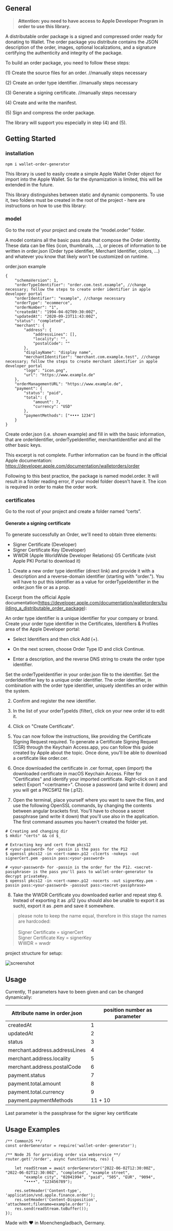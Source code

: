 ## General

> **Attention: you need to have access to Apple Developer Program in order to use this library.**

A distributable order package is a signed and compressed order ready for donating to Wallet. The order package you distribute contains the JSON description of the order, images, optional localizations, and a signature certifying the authenticity and integrity of the package.

To build an order package, you need to follow these steps:

(1) Create the source files for an order. //manually steps necessary

(2) Create an order type identifier. //manually steps necessary

(3) Generate a signing certificate. //manually steps necessary

(4) Create and write the manifest.

(5) Sign and compress the order package.

The library will support you especially in step (4) and (5).

## Getting Started

### installation

```
npm i wallet-order-generator
```

This library is used to easily create a simple Apple Wallet Order object for import into the Apple Wallet. So far the dynamization is limited, this will be extended in the future.

This library distinguishes between static and dynamic components. To use it, two folders must be created in the root of the project - here are instructions on how to use this library:

### model
Go to the root of your project and create the “model.order” folder.

A model contains all the basic pass data that compose the Order identity. These data can be files (icon, thumbnails, ...), or pieces of information to be written in order.json (Order type identifier, Merchant Identifier, colors, ...) and whatever you know that likely won't be customized on runtime.

order.json example
```
{
    "schemaVersion": 1,
    "orderTypeIdentifier": "order.com.test.example", //change necessary; follow the steps to create order identifier in apple developer portal
    "orderIdentifier": "example", //change necessary
    "orderType": "ecommerce",
    "orderNumber": "1",
    "createdAt": "1994-04-02T09:30:00Z",
    "updatedAt": "2020-09-23T11:43:00Z",
    "status": "completed",
    "merchant": {
        "address": {
            "addressLines": [],
            "locality": "",
            "postalCode": ""
        },
        "displayName": "display name",
        "merchantIdentifier": "merchant.com.example.test", //change necessary; follow the steps to create merchant identifier in apple developer portal
        "logo": "icon.png",
        "url": "https://www.example.de"
    },
    "orderManagementURL": "https://www.example.de",
    "payment": {
        "status": "paid",
        "total": {
            "amount": 7,
            "currency": "USD"
        },
        "paymentMethods": ["•••• 1234"]
    }
}
```
Create order.json (i.e. shown example) and fill in with the basic information, that are orderIdentifier, orderTypeIdentifier, merchantIdentifier and all the other basic keys.

This excerpt is not complete. Further information can be found in the official Apple documentation: https://developer.apple.com/documentation/walletorders/order

Following to this best practice, the package is named model.order. It will result in a folder reading error, if your model folder doesn't have it.
The icon is required in order to make the order work.

### certificates

Go to the root of your project and create a folder named “certs”.

#### Generate a signing certificate
To generate successfully an Order, we'll need to obtain three elements:

- Signer Certificate (Developer)
- Signer Certificate Key (Developer)
- WWDR (Apple WorldWide Developer Relations) G5 Certificate (visit Apple PKI Portal to download it)

1. Create a new order type identifier (direct link) and provide it with a description and a reverse-domain identifier (starting with "order."). You will have to put this identifier as a value for orderTypeIdentifier in the order.json file or as a prop.

Excerpt from the official Apple documentation(https://developer.apple.com/documentation/walletorders/building_a_distributable_order_package):

An order type identifier is a unique identifier for your company or brand. Create your order type identifier in the Certificates, Identifiers & Profiles area of the Apple Developer portal:

- Select Identifiers and then click Add (+).

- On the next screen, choose Order Type ID and click Continue.

- Enter a description, and the reverse DNS string to create the order type identifier.

Set the orderTypeIdentifier in your order.json file to the identifier. Set the orderIdentifier key to a unique order identifier. The order identifier, in combination with the order type identifier, uniquely identifies an order within the system.

2. Confirm and register the new identifier.

3. In the list of your orderTypeIds (filter), click on your new order id to edit it.

4. Click on "Create Certificate".

5. You can now follow the instructions, like providing the Certificate Signing Request required. To generate a Certificate Signing Request (CSR) through the Keychain Access.app, you can follow this guide created by Apple about the topic. Once done, you'll be able to download a certificate like order.cer.

6. Once downloaded the certificate in .cer format, open (import) the downloaded certificate in macOS Keychain Access. Filter for "Certificates" and identify your imported certificate. Right-click on it and select Export "\<certname\>". Choose a password (and write it down) and you will get a PKCS#12 file (.p12).

7. Open the terminal, place yourself where you want to save the files, and use the following OpenSSL commands, by changing the contents between angular brackets first. You'll have to choose a secret passphrase (and write it down) that you'll use also in the application. The first command assumes you haven't created the folder yet.

````
# Creating and changing dir
$ mkdir "certs" && cd $_

# Extracting key and cert from pkcs12
# <your-password> for -passin is the pass for the P12
$ openssl pkcs12 -in <cert-name>.p12 -clcerts -nokeys -out signerCert.pem -passin pass:<your-password>

# <your-password> for -passin is the order for the P12. <secret-passphrase> is the pass you'll pass to wallet-order-generator to decrypt privateKey.
$ openssl pkcs12 -in <cert-name>.p12 -nocerts -out signerKey.pem -passin pass:<your-password> -passout pass:<secret-passphrase>
````

8. Take the WWDR Certificate you downloaded earlier and repeat step 6. Instead of exporting it as .p12 (you should also be unable to export it as such), export it as .pem and save it somewhere.

> please note to keep the name equal, therefore in this stage the names are hardcoded: <br>
> <br>Signer Certificate = signerCert
> <br>Signer Certificate Key = signerKey
> <br>WWDR = wwdr

project structure for setup:

![screenshot](./docs/wallet-order-generator.drawio.png)

## Usage 

Currently, 11 parameters have to been given and can be changed dynamically:

| Attribute name in order.json  | position number as parameter |
| ------------- | ------------- |
| createdAt  | 1  |
| updatedAt  | 2  |
| status  | 3  |
| merchant.address.addressLines  | 4  |
| merchant.address.locality  | 5  |
| merchant.address.postalCode  | 6  |
| payment.status  | 7  |
| payment.total.amount  | 8  |
| payment.total.currency  | 9  |
| payment.paymentMethods  | 11 + 10  |

Last parameter is the passphrase for the signer key certificate

## Usage Examples

```
/** CommonJS **/
const orderGenerator = require('wallet-order-generator');
```

```
/** Node JS for providing order via webservice **/
router.get('/order', async function(req, res) {

    let readStream = await orderGenerator("2022-06-02T12:30:00Z", "2022-06-02T12:30:00Z", "completed", "example street",
        "example city", "02041994", "paid", "505", "EUR", "9094",
        "••••", "123456789");

    res.setHeader('Content-type', 'application/vnd.apple.finance.order');
    res.setHeader('Content-Disposition', 'attachment;filename=example.order');
    res.send(readStream.toBuffer());
});
```

Made with ❤️ in Moenchengladbach, Germany.